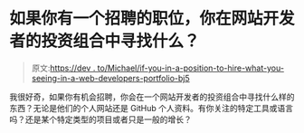 # 如果你有一个招聘的职位，你在网站开发者的投资组合中寻找什么？

> 原文:[https://dev . to/Michael/if-you-in-a-position-to-hire-what-you-seeing-in-a-web-developers-portfolio-bj5](https://dev.to/michael/if-youre-in-a-position-to-hire-what-are-you-looking-for-in-a-web-developers-portfolio-bj5)

我很好奇，如果你有机会招聘，你会在一个网站开发者的投资组合中寻找什么样的东西？无论是他们的个人网站还是 GitHub 个人资料。有你关注的特定工具或语言吗？还是某个特定类型的项目或者只是一般的增长？